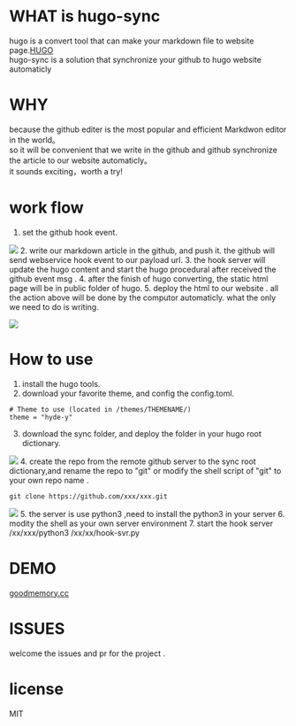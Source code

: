 # WHAT is hugo-sync
hugo is a convert tool that can make your markdown file to website page.[HUGO](https://gohugo.io)  
hugo-sync is a solution that synchronize your github to hugo website automaticly

# WHY
because the github editer is the most popular and efficient Markdwon editor in the world。  
so it will be convenient that we write in the github and github synchronize the article to our website automaticly。  
it sounds exciting，worth a try!

# work flow 

1. set the github hook event.

![](https://hiproz.github.io/goodmemory.cc/blog/images/2015/12/git-hook-event.jpg)
2. write our markdown article in the github, and push it. the github will send webservice hook event to our payload url.
3. the hook server will update the hugo content and start the hugo procedural after received the github event msg .
4. after the finish of hugo converting, the static html page will be in public folder of hugo.
5. deploy the html to our website .
all the action above will be done by the computor automaticly.  what the only we need to do is writing.

![](https://hiproz.github.io/goodmemory.cc/blog/images/2015/12/github-hugo-sync.jpg)

# How to use

1. install the hugo tools.
2. download your favorite theme, and config the config.toml.
```
# Theme to use (located in /themes/THEMENAME/)
theme = "hyde-y" 
```
3. download the sync folder, and deploy the folder in your hugo root dictionary.

![](https://hiproz.github.io/goodmemory.cc/blog/images/2015/12/download-sync.jpg)
4. create the repo from the remote github server to the sync root dictionary,and rename the repo to "git" or modify the shell script of "git" to your own repo name .
```    
git clone https://github.com/xxx/xxx.git
```
![](https://hiproz.github.io/goodmemory.cc/blog/images/2015/12/add-git.jpg)
5. the server is use python3 ,need to install the python3 in your server
6. modity the shell as your own server environment
7. start the hook server 
    /xx/xxx/python3 /xx/xx/hook-svr.py

# DEMO
[goodmemory.cc](oodmemory.cc)

# ISSUES
welcome the issues and pr for the project .

# license
MIT

